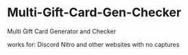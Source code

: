 # Multi-Gift-Card-Gen-Checker
Multi Gift Card Generator and Checker

works for:
Discord Nitro and other websites with no captures
